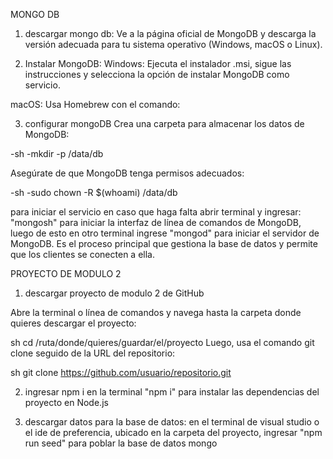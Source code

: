 MONGO DB
1. descargar mongo db:
Ve a la página oficial de MongoDB y descarga la versión adecuada para tu sistema operativo (Windows, macOS o Linux).

2. Instalar MongoDB:
Windows: Ejecuta el instalador .msi, sigue las instrucciones y selecciona la opción de instalar MongoDB como servicio.

macOS: Usa Homebrew con el comando:

3. configurar mongoDB
Crea una carpeta para almacenar los datos de MongoDB:

-sh
-mkdir -p /data/db

Asegúrate de que MongoDB tenga permisos adecuados:

-sh
-sudo chown -R $(whoami) /data/db

para iniciar el servicio en caso que haga falta 
abrir terminal y ingresar: "mongosh" para iniciar la interfaz de línea de comandos de MongoDB, luego de esto en otro terminal ingrese "mongod" para iniciar el servidor de MongoDB. Es el proceso principal que gestiona la base de datos y permite que los clientes se conecten a ella.

PROYECTO DE MODULO 2
1. descargar proyecto de modulo 2 de GitHub

Abre la terminal o línea de comandos y navega hasta la carpeta donde quieres descargar el proyecto:

sh
cd /ruta/donde/quieres/guardar/el/proyecto
Luego, usa el comando git clone seguido de la URL del repositorio:

sh
git clone https://github.com/usuario/repositorio.git

2. ingresar npm i
en la terminal "npm i" para instalar las dependencias del proyecto en Node.js

3. descargar datos para la base de datos:
en el terminal de visual studio o el ide de preferencia, ubicado en la carpeta del proyecto, ingresar "npm run seed" para poblar la base de datos mongo

